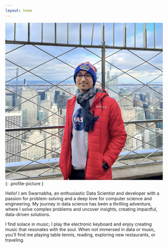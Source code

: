 ```yaml
---
layout: home
---
```


<link rel="stylesheet" href="/assets/css/styles.css">

![My Picture](profile.jpg){: .profile-picture }

Hello! I am Swarnabha, an enthusiastic Data Scientist and developer with a passion for problem-solving and a deep love for computer science and engineering. My journey in data science has been a thrilling adventure, where I solve complex problems and uncover insights, creating impactful, data-driven solutions.

I find solace in music; I play the electronic keyboard and enjoy creating music that resonates with the soul. When not immersed in data or music, you'll find me playing table tennis, reading, exploring new restaurants, or traveling.






